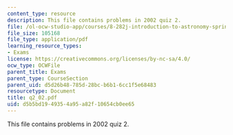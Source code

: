 ```yaml
---
content_type: resource
description: This file contains problems in 2002 quiz 2.
file: /ol-ocw-studio-app/courses/8-282j-introduction-to-astronomy-spring-2006/d5b5bd1949354a95a82f10654cb0ee65_q2_02.pdf
file_size: 105168
file_type: application/pdf
learning_resource_types:
- Exams
license: https://creativecommons.org/licenses/by-nc-sa/4.0/
ocw_type: OCWFile
parent_title: Exams
parent_type: CourseSection
parent_uid: d5d26b48-785d-28bc-b6b1-6cc1f5e68483
resourcetype: Document
title: q2_02.pdf
uid: d5b5bd19-4935-4a95-a82f-10654cb0ee65
---
```

This file contains problems in 2002 quiz 2.